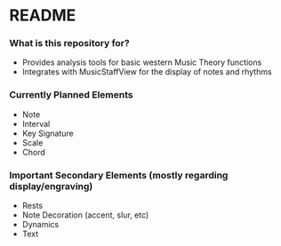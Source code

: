 # README #

### What is this repository for? ###

* Provides analysis tools for basic western Music Theory functions
* Integrates with MusicStaffView for the display of notes and rhythms

### Currently Planned Elements ###

* Note
* Interval
* Key Signature
* Scale
* Chord

### Important Secondary Elements (mostly regarding display/engraving) ###

* Rests
* Note Decoration (accent, slur, etc)
* Dynamics
* Text
